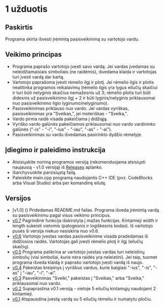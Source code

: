 # 1 užduotis #

## Paskirtis ##
Programa skirta išvesti įrėmintą pasisveikinimą su vartotojo vardu.

## Veikimo principas ##
* Programa paprašo vartotojo įvesti savo vardą. Jei vardas įvedamas su neleidžiamaisiais simboliais (ne raidėmis), išvedama klaida ir vartotojas turi įvesti vardą dar kartą.
* Vartotojo paprašoma įvesti rėmelio ilgį ir plotį. Jei rėmelio ilgis ir plotis neatitinka programos reikalavimų (rėmelio ilgis yra lygus eilučių skaičiui ir turi būti nelyginis skaičius nemažesnis už 3; rėmelio plotis turi būti didesnis už pasisveikinimo ilgį + 2 ir būti lyginis/nelyginis priklausomai nuo pasisveikinimo ilgio lyginumo/nelyginumo).
* Pasisveikinimas priklauso nuo vardo. Jei vardas vyriškas, pasisveikinimas yra "Sveikas,", jei moteriškas - "Sveika,".
* Vardo pirma raidė visada pakeičiama į didžiąją.
* Vyriško vardo galūnės pakeičiamos priklausomai nuo vardo vardininko galūnės ("-is" - "-i", "-ius" - "-iau", "-as" - "-ai").
* Pasisveikinimas su vardu išvedamas pasirinkto dydžio rėmelyje.


## Įdiegimo ir paleidimo instrukcija ##
* Atsisiųskite norimą programos versiją (rekomenduojama atsisiųsti naujausią - v1.0 versiją) iš [Releases](https://github.com/aistestonciute/1_uzd/releases) aplanko.
* Išarchyvuokite parsisiųstą failą.
* Paleiskite main.cpp programą naudojantis C++ IDE (pvz. CodeBlocks arba Visual Studio) arba per komandinę eilutę.

## Versijos ##

* [v1.0] () Pridedamas README.md failas. Programa išveda įrėmintą vardą su pasisveikinimu pagal visus veikimo principus.
* [v0.7](https://github.com/aistestonciute/1_uzd/releases/tag/v0.7) Pagrindinė funkcija išskirstyta į mažas funkcijas. Kintamieji width ir length sukeisti vietomis (patogesnis ir logiškesnis kodas). Iš vartotojo pusės ši versija niekuo nesiskiria nuo v0.6.
* [v0.6](https://github.com/aistestonciute/1_uzd/releases/tag/v0.6) Vartotojo įvestas vardas pasisveikinime visada pradedamas iš didžiosios raidės. Vartotojas gali įvesti rėmelio plotį ir ilgį (eilučių skaičių).
* [v0.5](https://github.com/aistestonciute/1_uzd/releases/tag/v0.5) Programa patikrina ar vartotojo įvestas vardas turi neleistinų simbolių (visi simboliai, kurie nėra raidės yra neleistini). Jei taip, tuomet programa išveda klaidą ir paprašo vartotojo įvesti vardą iš naujo.
* [v0.4](https://github.com/aistestonciute/1_uzd/releases/tag/v0.4) Pakeistas kreipinys į vyriškus vardus, kurie baigiasi "-ius", "-is", "-as" į "-iau", "-i", "-ai".
* [v0.3](https://github.com/aistestonciute/1_uzd/releases/tag/v0.3) Pasveikinimas "Sveiki," pakeistas į "Sveikas," arba "Sveika," priklausomai nuo vardo.
* [v0.2](https://github.com/aistestonciute/1_uzd/releases/tag/v0.2) Supaprastina v0.1 versiją - vietoje 5 eilučių kintamųjų naudojami 2 kintamieji.
* [v0.1](https://github.com/aistestonciute/1_uzd/releases/tag/v0.1) Atspausdina įvestą vardą su 5 eilučių rėmeliu ir numatytu pločiu.
